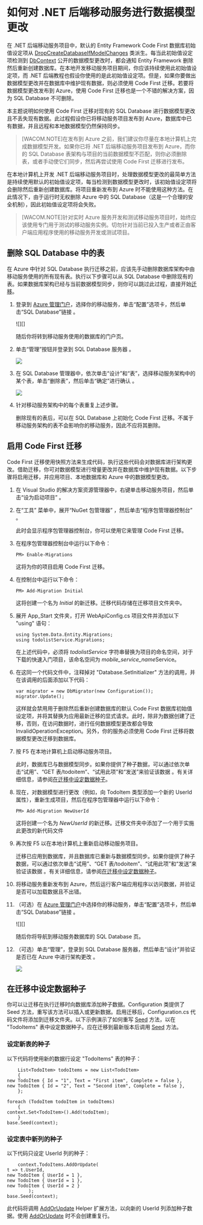 <properties pageTitle="How to use Code First Migrations .NET backend (Mobile Services)" metaKeywords="" description="" metaCanonical="" services="" documentationCenter="" title="Considerations for supporting multiple clients from a single mobile service" authors="glenga" solutions="" writer="glenga" manager="dwrede" editor="" />

# 如何对 .NET 后端移动服务进行数据模型更改

在 .NET 后端移动服务项目中，默认的 Entity Framework Code First 数据库初始值设定项从 [DropCreateDatabaseIfModelChanges][] 类派生。每当此初始值设定项检测到 [DbContext][] 公开的数据模型更改时，都会通知 Entity Framework 删除然后重新创建数据库。在本地开发移动服务项目期间，你应该持续使用此初始值设定项，而 .NET 后端教程也假设你使用的是此初始值设定项。但是，如果你要做出数据模型更改并在数据库中维护现有数据，则必须使用 Code First 迁移。若要将数据模型更改发布到 Azure，使用 Code First 迁移也是一个不错的解决方案，因为 SQL Database 不可删除。

本主题说明如何使用 Code First 迁移对现有的 SQL Database 进行数据模型更改且不丢失现有数据。此过程假设你已将移动服务项目发布到 Azure，数据库中已有数据，并且远程和本地数据模型仍然保持同步。

> [WACOM.NOTE]在发布到 Azure 之前，我们建议你尽量在本地计算机上完成数据模型开发。如果你已将 .NET 后端移动服务项目发布到 Azure，而你的 SQL Database 表架构与项目的当前数据模型不匹配，则你必须删除表，或者手动使它们同步，然后再尝试使用 Code First 迁移进行发布。

在本地计算机上开发 .NET 后端移动服务项目时，处理数据模型更改的最简单方法是持续使用默认的初始值设定项，每当检测到数据模型更改时，该初始值设定项将会删除然后重新创建数据库。将项目重新发布到 Azure 时不能使用这种方法。在此情况下，由于运行时无权删除 Azure 中的 SQL Database（这是一个合理的安全机制），因此初始值设定项将会失败。

> [WACOM.NOTE]针对实时 Azure 服务开发和测试移动服务项目时，始终应该使用专门用于测试的移动服务实例。切勿针对当前已投入生产或者正由客户端应用程序使用的移动服务开发或测试项目。

## 删除 SQL Database 中的表

在 Azure 中针对 SQL Database 执行迁移之前，应该先手动删除数据库架构中由移动服务使用的所有现有表。执行以下步骤可以从 SQL Database 中删除现有的表。如果数据库架构已经与当前数据模型同步，则你可以跳过此过程，直接开始[迁移][]。

1.  登录到 [Azure 管理门户][]，选择你的移动服务，单击“配置”选项卡，然后单击“SQL Database”链接 。

    ![][]

    随后你将转到移动服务使用的数据库的门户页。

2.  单击“管理”按钮并登录到 SQL Database 服务器 。

    ![][1]

3.  在 SQL Database 管理器中，依次单击“设计”和“表”，选择移动服务架构中的某个表，单击“删除表”，然后单击“确定”进行确认 。

    ![][2]

4.  针对移动服务架构中的每个表重复上述步骤。

    删除现有的表后，可以在 SQL Database 上初始化 Code First 迁移。不属于移动服务架构的表不会影响你的移动服务，因此不应将其删除。

<a name="migrations"></a>
## 启用 Code First 迁移

Code First 迁移使用快照方法来生成代码，执行这些代码会对数据库进行架构更改。借助迁移，你可对数据模型进行增量更改并在数据库中维护现有数据。以下步骤将启用迁移，并应用项目、本地数据库和 Azure 中的数据模型更改。

1.  在 Visual Studio 的解决方案资源管理器中，右键单击移动服务项目，然后单击“设为启动项目” 。

2.  在“工具” 菜单中，展开“NuGet 包管理器” ，然后单击“程序包管理器控制台” 。

    此时会显示程序包管理器控制台，你可以使用它来管理 Code First 迁移。

3.  在程序包管理器控制台中运行以下命令：

        PM> Enable-Migrations

    这将为你的项目启用 Code First 迁移。

4.  在控制台中运行以下命令：

        PM> Add-Migration Initial

    这将创建一个名为 *Initial* 的新迁移。迁移代码存储在迁移项目文件夹中。

5.  展开 App\_Start 文件夹，打开 WebApiConfig.cs 项目文件并添加以下 "using" 语句：

        using System.Data.Entity.Migrations;
        using todolistService.Migrations;

    在上述代码中，必须将 *todolistService* 字符串替换为项目的命名空间，对于下载的快速入门项目，该命名空间为 *mobile\_service\_name*Service。

6.  在这同一个代码文件中，注释掉对 "Database.SetInitializer" 方法的调用，并在该调用的后面添加以下代码：

        var migrator = new DbMigrator(new Configuration());
        migrator.Update();

    这样就会禁用用于删除然后重新创建数据库的默认 Code First 数据库初始值设定项，并将其替换为应用最新迁移的显式请求。此时，除非为数据创建了迁移，否则，在访问数据时，进行任何数据模型更改都会导致 InvalidOperationException。另外，你的服务必须使用 Code First 迁移将数据模型更改迁移到数据库。

7.  按 F5 在本地计算机上启动移动服务项目。

    此时，数据库已与数据模型同步。如果你提供了种子数据，可以通过依次单击“试用”、“GET 表/todoitem”、“试用此项”和“发送”来验证该数据 。有关详细信息，请参阅[在迁移中设定数据种子][]。

8.  现在，对数据模型进行更改（例如，向 TodoItem 类型添加一个新的 UserId 属性），重新生成项目，然后在程序包管理器中运行以下命令：

        PM> Add-Migration NewUserId

    这将创建一个名为 *NewUserId* 的新迁移。迁移文件夹中添加了一个用于实施此更改的新代码文件

9.  再次按 F5 以在本地计算机上重新启动移动服务项目。

    迁移已应用到数据库，并且数据库已重新与数据模型同步。如果你提供了种子数据，可以通过依次单击“试用”、“GET 表/todoitem”、“试用此项”和“发送”来验证该数据 。有关详细信息，请参阅[在迁移中设定数据种子][]。

10. 将移动服务重新发布到 Azure，然后运行客户端应用程序以访问数据，并验证是否可以加载数据且不出错。

11. （可选）在 [Azure 管理门户][]中选择你的移动服务，单击“配置”选项卡，然后单击“SQL Database”链接 。

    ![][]

    随后你将导航到移动服务数据库的 SQL Database 页。

12. （可选）单击“管理”，登录到 SQL Database 服务器，然后单击“设计”并验证是否已在 Azure 中进行架构更改 。

    ![][1]

<a name="seeding"></a>
## 在迁移中设定数据种子

你可以让迁移在执行迁移时向数据库添加种子数据。Configuration 类提供了 Seed 方法，重写该方法可以插入或更新数据。启用迁移后，Configuration.cs 代码文件将添加到迁移文件夹。以下示例演示了如何重写 [Seed][] 方法，以在 "TodoItems" 表中设定数据种子。应在迁移到最新版本后调用 [Seed][] 方法。

### 设定新表的种子

以下代码将使用新的数据行设定 "TodoItems" 表的种子：

        List<TodoItem> todoItems = new List<TodoItem>
        {
    new TodoItem { Id = "1", Text = "First item", Complete = false },
    new TodoItem { Id = "2", Text = "Second item", Complete = false },
        };

    foreach (TodoItem todoItem in todoItems)
        {
    context.Set<TodoItem>().Add(todoItem);
        }
    base.Seed(context);

### 设定表中新列的种子

以下代码只设定 UserId 列的种子：

        context.TodoItems.AddOrUpdate(
    t => t.UserId,
    new TodoItem { UserId = 1 },
    new TodoItem { UserId = 1 },
    new TodoItem { UserId = 2 }
            );
    base.Seed(context);

此代码将调用 [AddOrUpdate][] Helper 扩展方法，以向新的 UserId 列添加种子数据。使用 [AddOrUpdate][] 时不会创建重复行。

  [DropCreateDatabaseIfModelChanges]: http://msdn.microsoft.com/zh-cn/library/gg679604(v=vs.113).aspx
  [DbContext]: http://msdn.microsoft.com/zh-cn/library/system.data.entity.dbcontext(v=vs.113).aspx
  [迁移]: #migrations
  [Azure 管理门户]: https://manage.windowsazure.cn/
  [0]: ./media/mobile-services-dotnet-backend-how-to-use-code-first-migrations/navagate-to-sql-database.png
  [1]: ./media/mobile-services-dotnet-backend-how-to-use-code-first-migrations/manage-sql-database.png
  [2]: ./media/mobile-services-dotnet-backend-how-to-use-code-first-migrations/sql-database-drop-tables.png
  [在迁移中设定数据种子]: #seeding
  [Seed]: http://msdn.microsoft.com/zh-cn/library/hh829453(v=vs.113).aspx
  [AddOrUpdate]: http://msdn.microsoft.com/zh-cn/library/system.data.entity.migrations.idbsetextensions.addorupdate(v=vs.103).aspx
